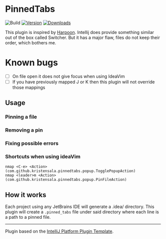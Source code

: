 # PinnedTabs

![Build](https://github.com/kristensala/pinned-tabs/workflows/Build/badge.svg)
[![Version](https://img.shields.io/jetbrains/plugin/v/MARKETPLACE_ID.svg)](https://plugins.jetbrains.com/plugin/MARKETPLACE_ID)
[![Downloads](https://img.shields.io/jetbrains/plugin/d/MARKETPLACE_ID.svg)](https://plugins.jetbrains.com/plugin/MARKETPLACE_ID)

<!-- Plugin description -->
This plugin is inspired by [Harpoon](https://github.com/ThePrimeagen/harpoon). Intellij does provide something similar out of the box called Switcher.
But it has a major flaw, files do not keep their order, which bothers me.
<!-- Plugin description end -->

# Known bugs
- [ ] On file open it does not give focus when using IdeaVim
- [ ] If you have previously mapped J or K then this plugin will not override those mappings

## Usage
### Pinning a file

### Removing a pin

### Fixing possible errors

### Shortcuts when using ideaVim

```
nmap <C-e> <Action>(com.github.kristensala.pinnedtabs.popup.TogglePopupAction)
nmap <leader>m <Action>(com.github.kristensala.pinnedtabs.popup.PinFileAction)
```

## How it works

Each project using any JetBrains IDE will generate a .idea/ directory.
This plugin will create a `.pinned_tabs` file under said directory
where each line is a path to a pinned file.

---
Plugin based on the [IntelliJ Platform Plugin Template][template].

[template]: https://github.com/JetBrains/intellij-platform-plugin-template
[docs:plugin-description]: https://plugins.jetbrains.com/docs/intellij/plugin-user-experience.html#plugin-description-and-presentation
